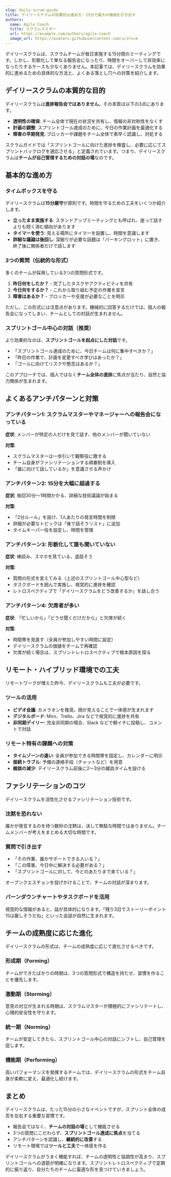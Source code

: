 ```yaml
---
slug: daily-scrum-guide
title: デイリースクラムの効果的な進め方：15分で最大の価値を引き出す
authors:
  name: Agile Coach
  title: スクラムマスター
  url: https://example.com/authors/agile-coach
  image_url: https://avatars.githubusercontent.com/u/3?v=4
---
```


デイリースクラムは、スクラムチームが毎日実施する15分間のミーティングです。しかし、形骸化して単なる報告会になったり、時間をオーバーして非効率になったりするケースも少なくありません。本記事では、デイリースクラムを効果的に進めるための具体的な方法と、よくある落とし穴への対策を紹介します。

## デイリースクラムの本質的な目的

デイリースクラムは**進捗報告会ではありません**。その本質は以下の3点にあります。

- **透明性の確保**: チーム全体で現在の状況を共有し、情報の非対称性をなくす
- **計画の調整**: スプリントゴール達成のために、今日の作業計画を最適化する
- **障害の早期発見**: ブロッカーや課題をチーム全体で素早く認識し、対処する

スクラムガイドでは「スプリントゴールに向けた進捗を検査し、必要に応じてスプリントバックログを適応させる」と定義されています。つまり、デイリースクラムは**チームが自己管理するための対話の場**なのです。

## 基本的な進め方

### タイムボックスを守る

デイリースクラムは**15分厳守**が原則です。時間を守るための工夫をいくつか紹介します。

- **立ったまま実施する**: スタンドアップミーティングとも呼ばれ、座って話すよりも短く済む傾向があります
- **タイマーを使う**: 見える場所にタイマーを設置し、時間を意識します
- **詳細な議論は後回し**: 深掘りが必要な話題は「パーキングロット」に置き、終了後に関係者だけで話します

### 3つの質問（伝統的な形式）

多くのチームが採用している3つの質問形式です。

1. **昨日何をしたか？** - 完了したタスクやアクティビティを共有
2. **今日何をするか？** - これから取り組む予定の作業を宣言
3. **障害はあるか？** - ブロッカーや支援が必要なことを明示

ただし、この形式には注意点があります。機械的に回答するだけでは、個人の報告会になってしまい、チームとしての対話が生まれません。

### スプリントゴール中心の対話（推奨）

より効果的なのは、**スプリントゴールを起点にした対話**です。

- 「スプリントゴール達成のために、今日チームは何に集中すべきか？」
- 「昨日の作業で、計画を変更すべき学びはあったか？」
- 「ゴールに向けてリスクや懸念はあるか？」

このアプローチでは、個人ではなく**チーム全体の進捗**に焦点が当たり、自然と協力関係が生まれます。

## よくあるアンチパターンと対策

### アンチパターン1: スクラムマスターやマネージャーへの報告会になっている

**症状**: メンバーが特定の人だけを見て話す、他のメンバーが聞いていない

**対策**:
- スクラムマスターは一歩引いて観察役に徹する
- チーム自身がファシリテーションする順番制を導入
- 「誰に向けて話しているか」を意識させる声かけ

### アンチパターン2: 15分を大幅に超過する

**症状**: 毎回30分〜1時間かかる、詳細な技術議論が始まる

**対策**:
- 「2分ルール」を設け、1人あたりの発言時間を制限
- 詳細が必要なトピックは「後で話そうリスト」に追加
- タイムキーパー役を設定し、時間を管理

### アンチパターン3: 形骸化して誰も聞いていない

**症状**: 棒読み、スマホを見ている、退屈そう

**対策**:
- 質問の形式を変えてみる（上述のスプリントゴール中心型など）
- タスクボードを囲んで実施し、視覚的に進捗を確認
- レトロスペクティブで「デイリースクラムをどう改善するか」を話し合う

### アンチパターン4: 欠席者が多い

**症状**: 「忙しいから」「どうせ聞くだけだから」と欠席が続く

**対策**:
- 時間帯を見直す（全員が参加しやすい時間に設定）
- デイリースクラムの価値をチームで再確認
- 欠席が続く場合は、スプリントレトロスペクティブで根本原因を探る

## リモート・ハイブリッド環境での工夫

リモートワークが増えた昨今、デイリースクラムも工夫が必要です。

### ツールの活用

- **ビデオ会議**: カメラオンを推奨。顔が見えることで一体感が生まれます
- **デジタルボード**: Miro、Trello、Jira などで視覚的に進捗を共有
- **非同期デイリー**: 完全非同期の場合、Slack などで朝イチに投稿し、コメントで対話

### リモート特有の課題への対策

- **タイムゾーンの違い**: 全員が参加できる時間帯を固定し、カレンダーに明示
- **接続トラブル**: 予備の連絡手段（チャットなど）を用意
- **雑談の減少**: デイリースクラム前後に2〜3分の雑談タイムを設ける

## ファシリテーションのコツ

デイリースクラムを活性化させるファシリテーション技術です。

### 沈黙を恐れない

誰かが発言するのを待つ数秒の沈黙は、決して無駄な時間ではありません。チームメンバーが考えをまとめる大切な時間です。

### 質問で引き出す

- 「その作業、誰かサポートできる人いる？」
- 「この障害、今日中に解決する必要がある？」
- 「スプリントゴールに対して、今どのあたりまで来ている？」

オープンクエスチョンを投げかけることで、チームの対話が深まります。

### バーンダウンチャートやタスクボードを活用

視覚的な情報があると、話が具体的になります。「残り3日でストーリーポイント15は厳しそうだね」といった会話が自然に生まれます。

## チームの成熟度に応じた進化

デイリースクラムの形式は、チームの成熟度に応じて進化させるべきです。

### 形成期（Forming）

チームができたばかりの時期は、3つの質問形式で構造を持たせ、習慣を作ることを優先します。

### 激動期（Storming）

意見の対立が生まれる時期は、スクラムマスターが積極的にファシリテートし、心理的安全性を守ります。

### 統一期（Norming）

チームが安定してきたら、スプリントゴール中心の対話にシフトし、自己管理を促します。

### 機能期（Performing）

高いパフォーマンスを発揮するチームでは、デイリースクラムの形式をチーム自身が柔軟に変え、最適化し続けます。

## まとめ

デイリースクラムは、たった15分の小さなイベントですが、スプリント全体の成否を左右する重要な習慣です。

- 報告会ではなく、**チームの対話の場**として機能させる
- 3つの質問にこだわらず、**スプリントゴール達成に焦点**を当てる
- アンチパターンを認識し、**継続的に改善**する
- リモート環境では**ツールと工夫**で一体感を作る

デイリースクラムがうまく機能すれば、チームの透明性と協調性が高まり、スプリントゴールへの道筋が明確になります。スプリントレトロスペクティブで定期的に振り返り、自分たちのチームに最適な形を見つけていきましょう。

